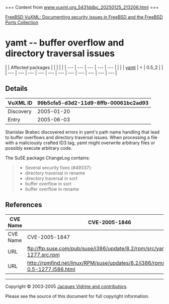 === Content from www.vuxml.org_5431ddbc_20250125_213206.html ===

[FreeBSD
VuXML: Documenting security issues in FreeBSD and the
FreeBSD Ports Collection](./)
# yamt -- buffer overflow and directory traversal issues

| | Affected packages | | | | | | --- | --- | --- | --- | --- | |  |  | [yamt](pkg-yamt.html) | < | 0.5\_2 | |
| --- | --- | --- | --- | --- | --- | --- | --- | --- | --- | --- |

## Details

| VuXML ID | 99b5cfa5-d3d2-11d9-8ffb-00061bc2ad93 |
| --- | --- |
| Discovery | 2005-01-20 |
| Entry | 2005-06-03 |

Stanislav Brabec discovered errors in yamt's path name
handling that lead to buffer overflows and directory traversal
issues. When processing a file with a maliciously crafted ID3
tag, yamt might overwrite arbitrary files or possibly execute
arbitrary code.

The SuSE package ChangeLog contains:

> * Several security fixes (#49337):
> * directory traversal in rename
> * directory traversal in sort
> * buffer overflow in sort
> * buffer overflow in rename

## References

| CVE Name | CVE-2005-1846 |
| --- | --- |
| CVE Name | CVE-2005-1847 |
| URL | ftp://ftp.suse.com/pub/suse/i386/update/8.2/rpm/src/yamt-0.5-1277.src.rpm |
| URL | <http://rpmfind.net/linux/RPM/suse/updates/8.2/i386/rpm/i586/yamt-0.5-1277.i586.html> |

---

Copyright © 2003-2005 [Jacques Vidrine and contributors](contributors.html).

Please see the source of this document for full copyright
information.


